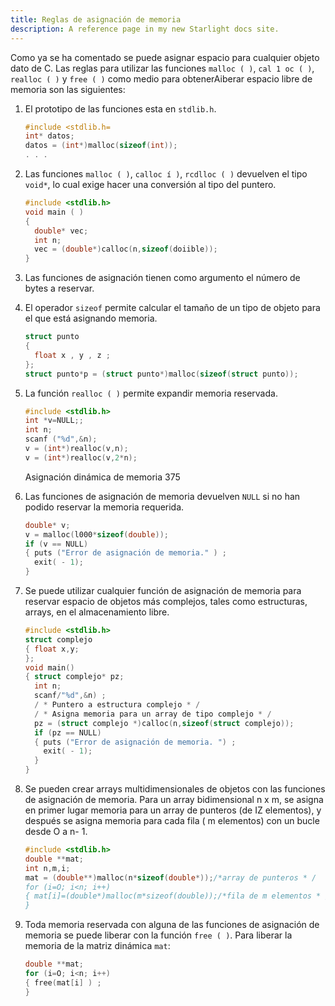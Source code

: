 ```yaml
---
title: Reglas de asignación de memoria
description: A reference page in my new Starlight docs site.
---
```


Como ya se ha comentado se puede asignar espacio para cualquier objeto dato de C. Las reglas para utilizar las funciones `malloc ( )`, `cal 1 oc ( )`, `realloc ( )` y `free ( )` como medio para obtenerAiberar espacio libre de memoria son las siguientes:

1.  El prototipo de las funciones esta en `stdlib.h`.
    ```c
    #include <stdlib.h=
    int* datos;
    datos = (int*)malloc(sizeof(int));
    . . .
    ```
2.  Las funciones `malloc ( )`, `calloc í )`, `rcdlloc ( )` devuelven el tipo `void*`, lo cual exige hacer una conversión al tipo del puntero.
    ```c
    #include <stdlib.h>
    void main ( )
    {
      double* vec;
      int n;
      vec = (double*)calloc(n,sizeof(doiible));
    }
    ```
3.  Las funciones de asignación tienen como argumento el número de bytes a reservar.

4.  El operador `sizeof` permite calcular el tamaño de un tipo de objeto para el que está asignando memoria.
    ```c
    struct punto
    {
      float x , y , z ;
    };
    struct punto*p = (struct punto*)malloc(sizeof(struct punto));
    ```
5.  La función `realloc ( )` permite expandir memoria reservada.
    ```c
    #include <stdlib.h>
    int *v=NULL;;
    int n;
    scanf ("%d",&n);
    v = (int*)realloc(v,n);
    v = (int*)realloc(v,2*n);
    ```
    Asignación dinámica de memoria 375

6.  Las funciones de asignación de memoria devuelven `NULL` si no han podido reservar la memoria requerida.
    ```c
    double* v;
    v = malloc(l000*sizeof(double));
    if (v == NULL)
    { puts ("Error de asignación de memoria." ) ;
      exit( - 1);
    }
    ```
7.  Se puede utilizar cualquier función de asignación de memoria para reservar espacio de objetos más complejos, tales como estructuras, arrays, en el almacenamiento libre.
    ```c
    #include <stdlib.h>
    struct complejo
    { float x,y;
    };
    void main()
    { struct complejo* pz;
      int n;
      scanf/"%d",&n) ;
      / * Puntero a estructura complejo * /
      / * Asigna memoria para un array de tipo complejo * /
      pz = (struct complejo *)calloc(n,sizeof(struct complejo));
      if (pz == NULL)
      { puts ("Error de asignación de memoria. ") ;
        exit( - 1);
      }
    }
    ```
8.  Se pueden crear arrays multidimensionales de objetos con las funciones de asignación de memoria. Para un array bidimensional n x m, se asigna en primer lugar memoria para un array de punteros (de IZ elementos), y después se asigna memoria para cada fila ( m elementos) con un bucle desde O a n- 1.
    ```c
    #include <stdlib.h>
    double **mat;
    int n,m,i;
    mat = (double**)malloc(n*sizeof(double*));/*array de punteros * /
    for (i=O; i<n; i++)
    { mat[i]=(double*)malloc(m*sizeof(double));/*fila de m elementos * /
    }
    ```
9.  Toda memoria reservada con alguna de las funciones de asignación de memoria se puede liberar con la función `free ( )`. Para liberar la memoria de la matriz dinámica `mat`:
    ```c
    double **mat;
    for (i=O; i<n; i++)
    { free(mat[i] ) ;
    }
    ```
